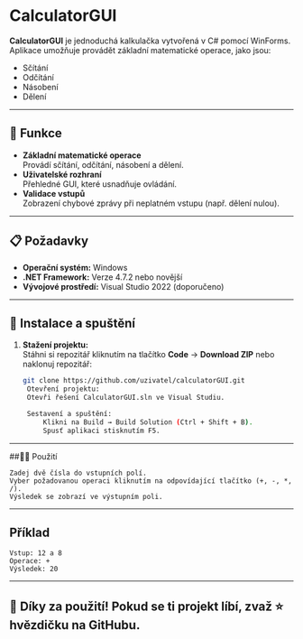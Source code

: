 # CalculatorGUI

**CalculatorGUI** je jednoduchá kalkulačka vytvořená v C# pomocí WinForms.  
Aplikace umožňuje provádět základní matematické operace, jako jsou:

- Sčítání
- Odčítání
- Násobení
- Dělení

---

## 🎯 Funkce

- **Základní matematické operace**  
  Provádí sčítání, odčítání, násobení a dělení.
- **Uživatelské rozhraní**  
  Přehledné GUI, které usnadňuje ovládání.
- **Validace vstupů**  
  Zobrazení chybové zprávy při neplatném vstupu (např. dělení nulou).

---

## 📋 Požadavky

- **Operační systém:** Windows
- **.NET Framework:** Verze 4.7.2 nebo novější
- **Vývojové prostředí:** Visual Studio 2022 (doporučeno)

---

## 🚀 Instalace a spuštění

1. **Stažení projektu:**  
   Stáhni si repozitář kliknutím na tlačítko **Code** → **Download ZIP** nebo naklonuj repozitář:
   ```bash
   git clone https://github.com/uzivatel/calculatorGUI.git
    Otevření projektu:
    Otevři řešení CalculatorGUI.sln ve Visual Studiu.

    Sestavení a spuštění:
        Klikni na Build → Build Solution (Ctrl + Shift + B).
        Spusť aplikaci stisknutím F5.

---

##🧑‍💻 Použití

    Zadej dvě čísla do vstupních polí.
    Vyber požadovanou operaci kliknutím na odpovídající tlačítko (+, -, *, /).
    Výsledek se zobrazí ve výstupním poli.

---

## Příklad

    Vstup: 12 a 8
    Operace: +
    Výsledek: 20

---

## 🎉 Díky za použití! Pokud se ti projekt líbí, zvaž ⭐️ hvězdičku na GitHubu.


